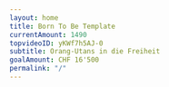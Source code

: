 ```yaml
---
layout: home
title: Born To Be Template
currentAmount: 1490
topvideoID: yKWf7h5AJ-0
subtitle: Orang-Utans in die Freiheit
goalAmount: CHF 16'500
permalink: "/"
---
```

